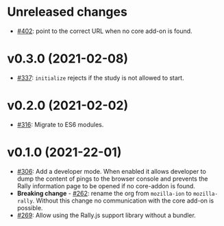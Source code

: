 # Unreleased changes

* [#402](https://github.com/mozilla-rally/rally-core-addon/pull/402): point to the correct URL when no core add-on is found.

# v0.3.0 (2021-02-08)

* [#337](https://github.com/mozilla-rally/rally-core-addon/pull/337): `initialize` rejects if the study is not allowed to start.

# v0.2.0 (2021-02-02)

* [#316](https://github.com/mozilla-rally/rally-core-addon/pull/316): Migrate to ES6 modules.

# v0.1.0 (2021-22-01)

* [#306](https://github.com/mozilla-rally/core-addon/pull/306): Add a developer mode. When enabled it allows developer to dump the content of pings to the browser console and prevents the Rally information page to be opened if no core-addon is found.
* **Breaking change** - [#262](https://github.com/mozilla-rally/core-addon/pull/262): rename the org from `mozilla-ion` to `mozilla-rally`. Without this change no communication with the core add-on is possible.
* [#269](https://github.com/mozilla-rally/core-addon/pull/269): Allow using the Rally.js support library without a bundler.
